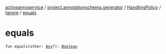 [activeannoservice](../../../index.md) / [project.annotationschema.generator](../../index.md) / [HandlingPolicy](../index.md) / [Ignore](index.md) / [equals](./equals.md)

# equals

`fun equals(other: `[`Any`](https://kotlinlang.org/api/latest/jvm/stdlib/kotlin/-any/index.html)`?): `[`Boolean`](https://kotlinlang.org/api/latest/jvm/stdlib/kotlin/-boolean/index.html)